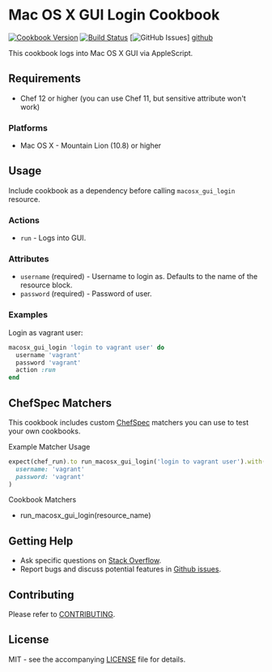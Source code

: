 # Mac OS X GUI Login Cookbook

[![Cookbook Version](http://img.shields.io/cookbook/v/macosx_gui_login.svg?style=flat-square)][cookbook]
[![Build Status](http://img.shields.io/travis/dhoer/chef-macosx_gui_login.svg?style=flat-square)][travis]
[![GitHub Issues](http://img.shields.io/github/issues/dhoer/chef-macosx_gui_login.svg?style=flat-square)]
[github]

[cookbook]: https://supermarket.chef.io/cookbooks/macosx_gui_login
[travis]: https://travis-ci.org/dhoer/chef-macosx_gui_login
[github]: https://github.com/dhoer/chef-macosx_gui_login/issues

This cookbook logs into Mac OS X GUI via AppleScript.

## Requirements

- Chef 12 or higher (you can use Chef 11, but sensitive attribute won't work)

### Platforms

- Mac OS X - Mountain Lion (10.8) or higher

## Usage

Include cookbook as a dependency before calling `macosx_gui_login` resource.

### Actions

- `run` - Logs into GUI.

### Attributes

- `username` (required) -  Username to login as. Defaults to the name of the resource block.
- `password` (required) -  Password of user.

### Examples

Login as vagrant user:

```ruby
macosx_gui_login 'login to vagrant user' do
  username 'vagrant'
  password 'vagrant'
  action :run
end
```

## ChefSpec Matchers

This cookbook includes custom [ChefSpec](https://github.com/sethvargo/chefspec) matchers you can use to test 
your own cookbooks.

Example Matcher Usage

```ruby
expect(chef_run).to run_macosx_gui_login('login to vagrant user').with(
  username: 'vagrant'
  password: 'vagrant'
)
```
      
Cookbook Matchers

- run_macosx_gui_login(resource_name)

## Getting Help

- Ask specific questions on [Stack Overflow](http://stackoverflow.com/questions/tagged/chef-macosx_gui_login).
- Report bugs and discuss potential features in
[Github issues](https://github.com/dhoer/chef-macosx_gui_login/issues).

## Contributing

Please refer to [CONTRIBUTING](https://github.com/dhoer/chef-macosx_gui_login/blob/master/CONTRIBUTING.md).

## License

MIT - see the accompanying [LICENSE](https://github.com/dhoer/chef-macosx_gui_login/blob/master/LICENSE.md) 
file for details.
